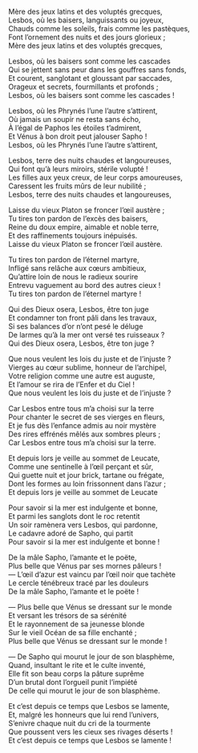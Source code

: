 Mère des jeux latins et des voluptés grecques,      
Lesbos, où les baisers, languissants ou joyeux,      
Chauds comme les soleils, frais comme les pastèques,      
Font l’ornement des nuits et des jours glorieux ;      
Mère des jeux latins et des voluptés grecques,      
      
Lesbos, où les baisers sont comme les cascades      
Qui se jettent sans peur dans les gouffres sans fonds,      
Et courent, sanglotant et gloussant par saccades,      
Orageux et secrets, fourmillants et profonds ;      
Lesbos, où les baisers sont comme les cascades !      
      
Lesbos, où les Phrynés l’une l’autre s’attirent,      
Où jamais un soupir ne resta sans écho,      
À l’égal de Paphos les étoiles t’admirent,      
Et Vénus à bon droit peut jalouser Sapho !      
Lesbos, où les Phrynés l’une l’autre s’attirent,      
      
Lesbos, terre des nuits chaudes et langoureuses,      
Qui font qu’à leurs miroirs, stérile volupté !      
Les filles aux yeux creux, de leur corps amoureuses,      
Caressent les fruits mûrs de leur nubilité ;      
Lesbos, terre des nuits chaudes et langoureuses,      
      
Laisse du vieux Platon se froncer l’œil austère ;      
Tu tires ton pardon de l’excès des baisers,      
Reine du doux empire, aimable et noble terre,      
Et des raffinements toujours inépuisés.      
Laisse du vieux Platon se froncer l’œil austère.      
      
Tu tires ton pardon de l’éternel martyre,      
Infligé sans relâche aux cœurs ambitieux,      
Qu’attire loin de nous le radieux sourire      
Entrevu vaguement au bord des autres cieux !      
Tu tires ton pardon de l’éternel martyre !      
      
Qui des Dieux osera, Lesbos, être ton juge      
Et condamner ton front pâli dans les travaux,      
Si ses balances d’or n’ont pesé le déluge      
De larmes qu’à la mer ont versé tes ruisseaux ?      
Qui des Dieux osera, Lesbos, être ton juge ?      
      
Que nous veulent les lois du juste et de l’injuste ?      
Vierges au cœur sublime, honneur de l’archipel,      
Votre religion comme une autre est auguste,      
Et l’amour se rira de l’Enfer et du Ciel !      
Que nous veulent les lois du juste et de l’injuste ?      
      
Car Lesbos entre tous m’a choisi sur la terre      
Pour chanter le secret de ses vierges en fleurs,      
Et je fus dès l’enfance admis au noir mystère      
Des rires effrénés mêlés aux sombres pleurs ;      
Car Lesbos entre tous m’a choisi sur la terre.      
      
Et depuis lors je veille au sommet de Leucate,      
Comme une sentinelle à l’œil perçant et sûr,      
Qui guette nuit et jour brick, tartane ou frégate,      
Dont les formes au loin frissonnent dans l’azur ;      
Et depuis lors je veille au sommet de Leucate      
      
Pour savoir si la mer est indulgente et bonne,      
Et parmi les sanglots dont le roc retentit      
Un soir ramènera vers Lesbos, qui pardonne,      
Le cadavre adoré de Sapho, qui partit      
Pour savoir si la mer est indulgente et bonne !      
      
De la mâle Sapho, l’amante et le poëte,      
Plus belle que Vénus par ses mornes pâleurs !      
— L’œil d’azur est vaincu par l’œil noir que tachète      
Le cercle ténébreux tracé par les douleurs      
De la mâle Sapho, l’amante et le poëte !      
      
— Plus belle que Vénus se dressant sur le monde      
Et versant les trésors de sa sérénité      
Et le rayonnement de sa jeunesse blonde      
Sur le vieil Océan de sa fille enchanté ;      
Plus belle que Vénus se dressant sur le monde !      
      
— De Sapho qui mourut le jour de son blasphème,      
Quand, insultant le rite et le culte inventé,      
Elle fit son beau corps la pâture suprême      
D’un brutal dont l’orgueil punit l’impiété      
De celle qui mourut le jour de son blasphème.      
      
Et c’est depuis ce temps que Lesbos se lamente,      
Et, malgré les honneurs que lui rend l’univers,      
S’enivre chaque nuit du cri de la tourmente      
Que poussent vers les cieux ses rivages déserts !      
Et c’est depuis ce temps que Lesbos se lamente !      
